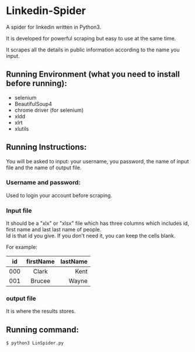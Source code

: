 # Linkedin-Spider

A spider for linkedin written in Python3. 

It is developed for powerful scraping but easy to use at the same time.

It scrapes all the details in public information according to the name you input.

## Running Environment (what you need to install before running):
 * selenium</br>
 * BeautifulSoup4</br> 
 * chrome driver (for selenium) </br>
 * xldd</br>
 * xlrt</br>
 * xlutils

## Running Instructions:
  You will be asked to input: your username, you password, the name of input file and the name of output file.</br>
  
### Username and password:
  Used to login your account before scraping.

### Input file
  It should be a "xlx" or "xlsx" file which has three columns which includes id, first name and last last name of people.</br> 
  Id is that id you give. If you don't need it, you can keep the cells blank.</br>
  
For example:
  
| id  | firstName | lastName |
| ----|:---------:| --------:|
| 000 | Clark     | Kent     |
| 001 | Brucee    | Wayne    |
  
### output file
  It is where the results stores.
  
  
## Running command:
```
$ python3 LinSpider.py
```
